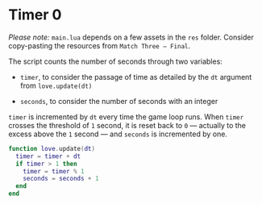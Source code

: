 # Timer 0

_Please note:_ `main.lua` depends on a few assets in the `res` folder. Consider copy-pasting the resources from `Match Three — Final`.

The script counts the number of seconds through two variables:

- `timer`, to consider the passage of time as detailed by the `dt` argument from `love.update(dt)`

- `seconds`, to consider the number of seconds with an integer

`timer` is incremented by `dt` every time the game loop runs. When `timer` crosses the threshold of `1` second, it is reset back to `0` — actually to the excess above the `1` second — and `seconds` is incremented by one.

```lua
function love.update(dt)
  timer = timer + dt
  if timer > 1 then
    timer = timer % 1
    seconds = seconds + 1
  end
end
```
